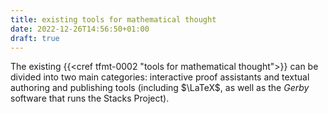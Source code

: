 ```yaml
---
title: existing tools for mathematical thought
date: 2022-12-26T14:56:50+01:00
draft: true
---
```


The existing {{<cref tfmt-0002 "tools for mathematical thought">}} can be divided into two main categories: interactive proof assistants and textual authoring and publishing tools (including $\LaTeX$, as well as the *Gerby* software that runs the Stacks Project).
